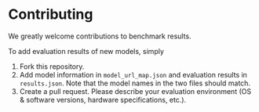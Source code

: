# Contributing

We greatly welcome contributions to benchmark results.

To add evaluation results of new models, simply

1. Fork this repository.
2. Add model information in `model_url_map.json` and evaluation results in `results.json`. Note that the model names in the two files should match.
3. Create a pull request. Please describe your evaluation environment (OS & software versions, hardware specifications, etc.).
